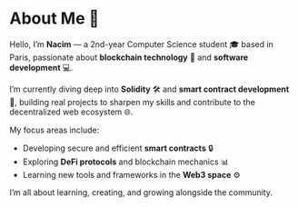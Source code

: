# About Me 👋

Hello, I’m **Nacim** — a 2nd-year Computer Science student 🎓 based in Paris, passionate about **blockchain technology** 🔗 and **software development** 💻.

I’m currently diving deep into **Solidity** 🛠️ and **smart contract development** 📝, building real projects to sharpen my skills and contribute to the decentralized web ecosystem 🌐.

My focus areas include:  
- Developing secure and efficient **smart contracts** 🔒  
- Exploring **DeFi protocols** and blockchain mechanics 📊  
- Learning new tools and frameworks in the **Web3 space** ⚙️  

I’m all about learning, creating, and growing alongside the community.
